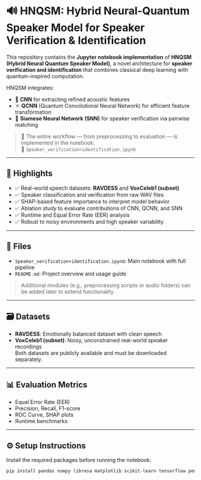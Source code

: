 # 🔊 HNQSM: Hybrid Neural-Quantum Speaker Model for Speaker Verification & Identification

This repository contains the **Jupyter notebook implementation** of **HNQSM (Hybrid Neural Quantum Speaker Model)**, a novel architecture for **speaker verification and identification** that combines classical deep learning with quantum-inspired computation.

HNQSM integrates:
- 🧠 **CNN** for extracting refined acoustic features
- ⚛️ **QCNN** (Quantum Convolutional Neural Network) for efficient feature transformation
- 🧬 **Siamese Neural Network (SNN)** for speaker verification via pairwise matching

> 📓 The entire workflow — from preprocessing to evaluation — is implemented in the notebook:  
📄 `Speaker_verification+identification.ipynb`

---

## 📌 Highlights

- ✅ Real-world speech datasets: **RAVDESS** and **VoxCeleb1 (subset)**
- ✅ Speaker classification and verification from raw WAV files
- ✅ SHAP-based feature importance to interpret model behavior
- ✅ Ablation study to evaluate contributions of CNN, QCNN, and SNN
- ✅ Runtime and Equal Error Rate (EER) analysis
- ✅ Robust to noisy environments and high speaker variability

---

## 📁 Files

- `Speaker_verification+identification.ipynb`: Main notebook with full pipeline
- `README.md`: Project overview and usage guide

> Additional modules (e.g., preprocessing scripts or audio folders) can be added later to extend functionality.

---

## 🗃️ Datasets

- **RAVDESS**: Emotionally balanced dataset with clean speech
- **VoxCeleb1 (subset)**: Noisy, unconstrained real-world speaker recordings  
Both datasets are publicly available and must be downloaded separately.

---

## 📊 Evaluation Metrics

- Equal Error Rate (EER)  
- Precision, Recall, F1-score  
- ROC Curve, SHAP plots  
- Runtime benchmarks

---

## ⚙️ Setup Instructions

Install the required packages before running the notebook:

```bash
pip install pandas numpy librosa matplotlib scikit-learn tensorflow pennylane shap
